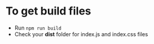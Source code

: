 # To get build files
- Run ```npm run build```
- Check your **dist** folder for index.js and index.css files